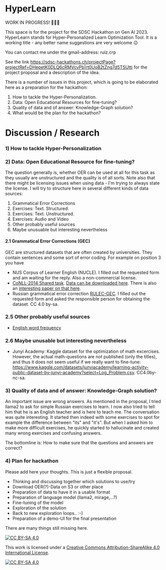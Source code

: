 # HyperLearn

WORK IN PROGRESS! :small_red_triangle::small_red_triangle::small_red_triangle:

This space is for the project for the SDSC Hackathon on Gen AI 2023. HyperLearn stands for Hyper-Personalized Learn Optimization Tool. It is a working title - any better name suggestions are very welcome :wink:

You can contact me under the gmail-address: ruiz.crp

See the link https://sdsc-hackathons.ch/projectPage?projectRef=DHepetK0DLQ6cRMVcvPb|rt0UoB2tZng7d5TSUtti for the project proposal and a description of the idea.

There is a number of issues in this project, which is going to be elaborated here as a preparation for the hackathon:
1) How to tackle the Hyper-Personalization.
2) Data: Open Educational Resources for fine-tuning?
3) Quality of data and of answer: Knowledge-Graph solution?
4) What would be the plan for the hackathon?

# Discussion / Research

### 1) How to tackle Hyper-Personalization

### 2) Data: Open Educational Resource for fine-tuning?

The question generally is, whether OER can be used at all for this task as they usually are unstructured and the quality is of all sorts. Note also that there might be licensing issues when using data - I'm trying to always state the license. I will try to structure here in several different kinds of data sources:

1. Grammatical Error Corrections
2. Exercises: Text. Structured.
3. Exercises: Text. Unstructured. 
4. Exercises: Audio and Video
5. Other probably useful sources
6. Maybe unusuable but interesting nevertheless

#### 2.1 Grammatical Error Corrections (GEC)

GEC are structured datasets that are often created by universities. They contain sentences and some sort of error coding. For example on position 3 you have

- NUS Corpus of Learner English (NUCLE). I filled out the requested form and am waiting for the reply. Also a non-commercial license.
- [CoNLL-2014 Shared task](https://www.comp.nus.edu.sg/~nlp/sw/10gec_annotations.zip). [Data can be downloaded here](https://www.comp.nus.edu.sg/~nlp/sw/10gec_annotations.zip). There is also an [interesting paper on that here](https://www.comp.nus.edu.sg/~nlp/conll14st/CoNLLST01.pdf).
- Russian grammatical error correction [RULEC-GEC](https://github.com/arozovskaya/RULEC-GEC). I filled out the requested form and asked the responsible person for obtaining the dataset. CC 4.0 by-sa.


### 2.5 Other probably useful sources

- [English word frequency](https://www.kaggle.com/datasets/rtatman/english-word-frequency)


### 2.6 Maybe unusable but interesting nevertheless

- Junyi Academy: Kaggle dataset for the optimization of math excercises. However, the actual math-questions are not published (only the titles), and thus it does not seem useful if we really want to fine-tune: https://www.kaggle.com/datasets/junyiacademy/learning-activity-public-dataset-by-junyi-academy?select=Log_Problem.csv. CC4.0by-nc-sa.





### 3) Quality of data and of answer: Knowledge-Graph solution?

An important issue are wrong answers. As mentioned in the proposal, I tried llama2 to ask for simple Russian exercises to learn. I now also tried to tell him that he is an English teacher and is here to teach me. The conversation was quite interesting. It started then indeed with some exercises to spot for example the difference between "its" and "it's". But when I asked him to make more difficult exercises, he quickly started to hallucinate and created many wrong exercises and confusing answers.

The bottomline is: How to make sure that the questions and answers are correct?



### 4) Plan for hackathon

Please add here your thoughts. This is just a flexible proposal.

- Thinking and discussing together which solutions to use/try
- Download OER(?)-Data on S3 or other place
- Preparation of data to have it in a usable format
- Preparation of language model (llama2, mirage,...?)
- Fine-tuning of the model
- Exploration of the solution
- Back to new exploration loops.. :-)
- Preparation of a demo-UI for the final presentation

There are many things still missing here. 



[![CC BY-SA 4.0][cc-by-sa-shield]][cc-by-sa]

This work is licensed under a
[Creative Commons Attribution-ShareAlike 4.0 International License][cc-by-sa].

[![CC BY-SA 4.0][cc-by-sa-image]][cc-by-sa]

[cc-by-sa]: http://creativecommons.org/licenses/by-sa/4.0/
[cc-by-sa-image]: https://licensebuttons.net/l/by-sa/4.0/88x31.png
[cc-by-sa-shield]: https://img.shields.io/badge/License-CC%20BY--SA%204.0-lightgrey.svg
